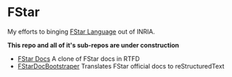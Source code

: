 # FStar
My efforts to binging [FStar Language](http://fstar-lang.org) out of INRIA.

**This repo and all of it's sub-repos are under construction**

- [FStar Docs](https://github.com/0xaryan/FStarDocs) A clone of FStar docs in RTFD
- [FStarDocBootstraper](https://github.com/0xaryan/FStarDocBootstrapper) Translates FStar official docs to reStructuredText
